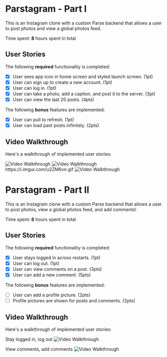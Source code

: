 # Parstagram - Part I

This is an Instagram clone with a custom Parse backend that allows a user to post photos and view a global photos feed.

Time spent: **8** hours spent in total

## User Stories

The following **required** functionality is completed:

- [x] User sees app icon in home screen and styled launch screen. (1pt)
- [x] User can sign up to create a new account. (1pt)
- [x] User can log in. (1pt)
- [x] User can take a photo, add a caption, and post it to the server. (3pt)
- [x] User can view the last 20 posts. (4pts)

The following **bonus** features are implemented:

- [x] User can pull to refresh. (1pt)
- [x] User can load past posts infinitely. (2pts)

## Video Walkthrough

Here's a walkthrough of implemented user stories:

<img src='https://i.imgur.com/uFOW2kP.gif' title='Video Walkthrough' width='' alt='Video Walkthrough' />
<img src='https://i.imgur.com/u2ZM6vn.gif' title='Video Walkthrough' width='' alt='Video Walkthrough' />
https://i.imgur.com/u2ZM6vn.gif
<img src='https://i.imgur.com/VV0IX9c.gif' title='Video Walkthrough' width='' alt='Video Walkthrough' />


# Parstagram - Part II

This is an Instagram clone with a custom Parse backend that allows a user to post photos, view a global photos feed, and add comments!

Time spent: **6** hours spent in total

## User Stories

The following **required** functionality is completed:

- [x] User stays logged in across restarts. (1pt)
- [x] User can log out. (1pt)
- [x] User can view comments on a post. (3pts)
- [x] User can add a new comment. (5pts)

The following **bonus** features are implemented:

- [ ] User can add a profile picture. (2pts)
- [ ] Profile pictures are shown for posts and comments. (2pts)

## Video Walkthrough

Here's a walkthrough of implemented user stories:

Stay logged in, log out
<img src='https://i.imgur.com/ndQMPf8.gif' title='Video Walkthrough' width='' alt='Video Walkthrough' />

View comments, add comments
<img src='https://i.imgur.com/Z6elof9.gif' title='Video Walkthrough' width='' alt='Video Walkthrough' />

